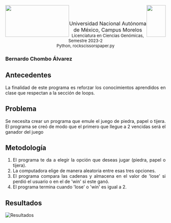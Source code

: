 <p float="left">
  <img img style="float: left;"width ="200" height="100" src="https://blogger.googleusercontent.com/img/b/R29vZ2xl/AVvXsEji0v55N5TAUIk5h0XzQKtqmlg3kpEx11_6PZqPs4juvDGyXVfcGYIRWozxTAqYACiKkBEpKABjS9Md7t8mYycBDzNC_fXUvQVE8gMw9E0Fr9DstnrFBectnz2uZWr3r_UzxNjZ771ja7l18zeVib3K7DPiHfeTCNz7MRxsAR3FGCPSLcECZod7Tcnc/s320/Logo%20UNAM%20Morelos%20letras.png"/>             
  <img img style="float: right;" width ="60" height="100" src="https://blogger.googleusercontent.com/img/b/R29vZ2xl/AVvXsEiqqbbUKBPSySIHU3QZIBXVIE0Hm02hAqzlkq7e3_xU_jRRvvvzYBRXKemheQaMYmv5hgPijN-LPMDQoqRX7dPaFSTZ-fQMe9UCbyK3nKiD7Jb__tIAWgcvrGTbZvcqDB-zo2pTp7qILY8-vr2djypOrYabQTaTXEqOzrTLrUJIUazIzPt7Upw6T0ax/s320/Logo%20LCG.png"/>   
</p>
<br>
<br>
<p align="center">  <font size="3">Universidad Nacional Autónoma de México, Campus Morelos</font> <br>
<font size="2"> Licenciatura en Ciencias Genómicas, Semestre 2023-2</font> <br>
<font size="2"> Python, rockscissorspaper.py</font> 
<p/>
<div style="text-align: justify">

### Bernardo Chombo Álvarez
## Antecedentes
La finalidad de este programa es reforzar los conocimientos aprendidos en clase que respectan a la sección de loops.

## Problema
Se necesita crear un programa que emule el juego de piedra, papel o tijera. El programa se creó de modo que el primero que llegue a 2 vencidas será el ganador del juego

## Metodología
1. El programa te da a elegir la opción que deseas jugar (piedra, papel o tijera).
2. La computadora elige de manera aleatoria entre esas tres opciones.
3. El programa compara las cadenas y almacena en el valor de 'lose' si perdió el usuario o en el de 'win' si este ganó.
4. El programa termina cuando 'lose' o 'win' es igual a 2.

## Resultados
![Resultados](https://blogger.googleusercontent.com/img/b/R29vZ2xl/AVvXsEi290JKIwfSy9Pjp3lDHhXee3r0J94Z7e7k5gpUv55j4XIA5-E271qy4flQcHbgE_HQbb_HFTKQ6GRmvAOLJDprW7eEAyLrEmKNtExMoPPnNqe8p2cMXRmHi9EkQ6pqzHpi3BENMBHVNe1PxUq5_Kxcq2xzdGtPi1WGKj9027QQZ071zA_1-wOk8HQ2/s500/rockscissorspaper.png)

</div>